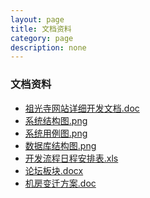 ```yaml
---
layout: page
title: 文档资料
category: page
description: none
---
```


<div id="driver" class="bd_wp">
  <h3>文档资料</h3>
  <ul>
	<li><a href="/doc/祖光寺网站详细开发文档.doc" class="d_doc">祖光寺网站详细开发文档.doc</a></li>
	<li><a href="/doc/系统结构图.png" class="d_png">系统结构图.png</a></li>
	<li><a href="/doc/系统用例图.png" class="d_png">系统用例图.png</a></li>
	<li><a href="/doc/数据库结构图.png" class="d_png">数据库结构图.png</a></li>
	<li><a href="/doc/开发流程日程安排表.xls" class="d_xls">开发流程日程安排表.xls</a></li>
	<li><a href="/doc/论坛板块.docx" class="d_docx">论坛板块.docx</a></li>	
	<li style="clear:both;"><a href="/doc/机房变迁方案.doc" class="d_docx">机房变迁方案.doc</a></li>	
  </ul>
</div>